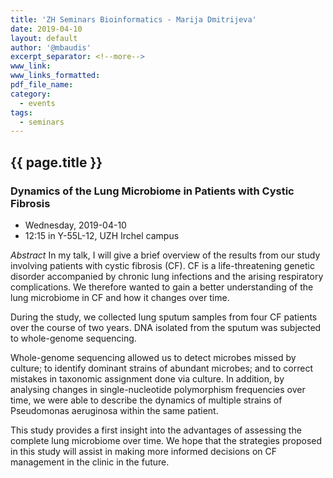 ```yaml
---
title: 'ZH Seminars Bioinformatics - Marija Dmitrijeva'
date: 2019-04-10
layout: default
author: '@mbaudis'
excerpt_separator: <!--more-->
www_link:
www_links_formatted:
pdf_file_name:
category:
  - events
tags:
  - seminars
---
```


## {{ page.title }}
### Dynamics of the Lung Microbiome in Patients with Cystic Fibrosis

* Wednesday, 2019-04-10
* 12:15 in Y-55L-12, UZH Irchel campus

<!--more-->

*Abstract* In my talk, I will give a brief overview of the results from our study involving patients with cystic fibrosis (CF). CF is a life-threatening genetic disorder accompanied by chronic lung infections and the arising respiratory complications. We therefore wanted to gain a better understanding of the lung microbiome in CF and how it changes over time.

During the study, we collected lung sputum samples from four CF patients over the course of two years. DNA isolated from the sputum was subjected to whole-genome sequencing.
  
Whole-genome sequencing allowed us to detect microbes missed by culture; to identify dominant strains of abundant microbes; and to correct mistakes in taxonomic assignment done via culture. In addition, by analysing changes in single-nucleotide polymorphism frequencies over time, we were able to describe the dynamics of multiple strains of Pseudomonas aeruginosa within the same patient.
    
This study provides a first insight into the advantages of assessing the complete lung microbiome over time. We hope that the strategies proposed in this study will assist in making more informed decisions on CF management in the clinic in the future.